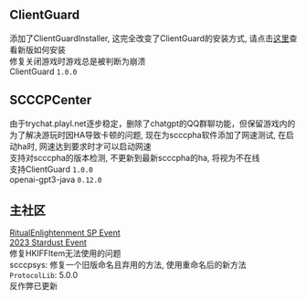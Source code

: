 ## ClientGuard
添加了ClientGuardInstaller, 这完全改变了ClientGuard的安装方式, 请点击[这里](../../scccpcenter.md)查看新版如何安装  
修复关闭游戏时游戏总是被判断为崩溃  
ClientGuard `1.0.0`  
## SCCCPCenter
由于trychat.playl.net逐步稳定，删除了chatgpt的QQ群聊功能，但保留游戏内的  
为了解决游玩时因HA导致卡顿的问题, 现在为scccpha软件添加了网速测试, 在启动ha时, 网速达到要求时才可以启动网速  
支持对scccpha的版本检测, 不更新到最新scccpha的ha, 将视为不在线  
支持ClientGuard `1.0.0`  
openai-gpt3-java `0.12.0`  
## 主社区
[RitualEnlightenment SP Event](../Event/RitualEnlightenment.md)  
[2023 Stardust Event](../Event/2023/Stardust.md)  
修复HKIFFItem无法使用的问题  
scccpsys: 修复一个旧版命名且弃用的方法, 使用重命名后的新方法  
`ProtocolLib`: 5.0.0  
反作弊已更新  
